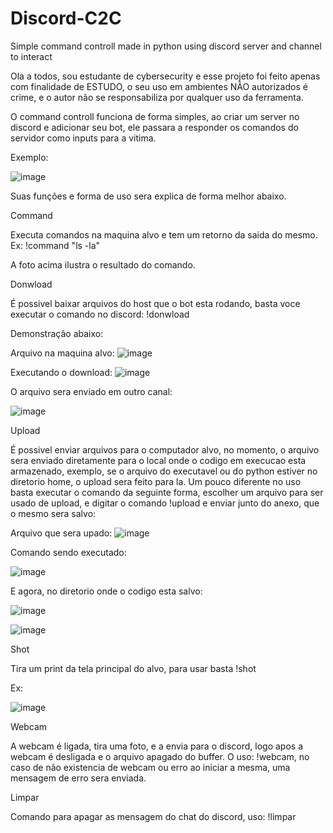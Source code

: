 # Discord-C2C
Simple command controll made in python using discord server and channel to interact

Ola a todos, sou estudante de cybersecurity e esse projeto foi feito apenas com finalidade de ESTUDO, o seu uso em ambientes NÃO autorizados é crime, e o autor não se responsabiliza por qualquer uso da ferramenta.


O command controll funciona de forma simples, ao criar um server no discord e adicionar seu bot, ele passara a responder os comandos do servidor como inputs para a vitima.

Exemplo:

![image](https://github.com/FromAbbys/Discord-C2C/assets/99764742/bf534159-b0cd-4934-afaf-0619c5faecf7)



Suas funções e forma de uso sera explica de forma melhor abaixo. 


Command

Executa comandos na maquina alvo e tem um retorno da saida do mesmo. Ex: !command "ls -la"

A foto acima ilustra o resultado do comando.

Donwload

É possivel baixar arquivos do host que o bot esta rodando, basta voce executar o comando no discord: !donwload <path do arquivo>

Demonstração abaixo:

Arquivo na maquina alvo:
![image](https://github.com/FromAbbys/Discord-C2C/assets/99764742/b2d86411-56ab-479f-9732-272d2c71d2a1)

Executando o download:
![image](https://github.com/FromAbbys/Discord-C2C/assets/99764742/21d6bc80-ce2c-4fbb-8789-c7a934c9e233)


O arquivo sera enviado em outro canal:

![image](https://github.com/FromAbbys/Discord-C2C/assets/99764742/09307d34-a697-4687-bf71-db6c3a85eba1)


Upload

É possivel enviar arquivos para o computador alvo, no momento, o arquivo sera enviado diretamente para o local onde o codigo em execucao esta armazenado, exemplo, se o arquivo do executavel ou do python estiver no diretorio home, o upload sera feito para la.
Um pouco diferente no uso basta executar o comando da seguinte forma, escolher um arquivo para ser usado de upload, e digitar o comando !upload e enviar junto do anexo, que o mesmo sera salvo:


Arquivo que sera upado:
![image](https://github.com/FromAbbys/Discord-C2C/assets/99764742/b7a46284-f070-4cbd-8dea-14b72842be02)

Comando sendo executado:

![image](https://github.com/FromAbbys/Discord-C2C/assets/99764742/6b8f23db-18f4-4857-814f-a0f9164a7e2c)


E agora, no diretorio onde o codigo esta salvo:

![image](https://github.com/FromAbbys/Discord-C2C/assets/99764742/efde6bbe-491e-40dc-9ac3-daca91d0f90d)


![image](https://github.com/FromAbbys/Discord-C2C/assets/99764742/f44fb436-f5bd-4ff8-8e05-7d47aa161494)



Shot

Tira um print da tela principal do alvo, para usar basta !shot 

Ex: 

![image](https://github.com/FromAbbys/Discord-C2C/assets/99764742/6988ff48-69b8-484e-ae00-487c206601f7)


Webcam

A webcam é ligada, tira uma foto, e a envia para o discord, logo apos a webcam é desligada e o arquivo apagado do buffer. O uso: !webcam, no caso de não existencia de webcam ou erro ao iniciar a mesma, uma mensagem de erro sera enviada.

Limpar

Comando para apagar as mensagem do chat do discord, uso: !limpar
